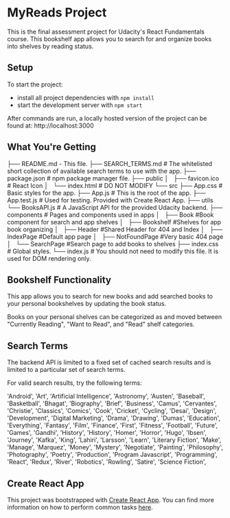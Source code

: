 # MyReads Project
This is the final assessment project for Udacity's React Fundamentals course. This bookshelf app allows you to search for and organize books into shelves by reading status.

## Setup

To start the project:

* install all project dependencies with `npm install`
* start the development server with `npm start`

After commands are run, a locally hosted version of the project can be found at: http://localhost:3000

## What You're Getting

├── README.md - This file.
├── SEARCH_TERMS.md # The whitelisted short collection of available search terms to use with the app.
├── package.json # npm package manager file.
├── public
│   ├── favicon.ico # React Icon
│   └── index.html # DO NOT MODIFY
└── src
    ├── App.css # Basic styles for the app. 
    ├── App.js # This is the root of the app.
    ├── App.test.js # Used for testing. Provided with Create React App.
    ├── utils
	    └── BooksAPI.js # A JavaScript API for the provided Udacity backend.
    ├── components # Pages and components used in apps
    │   ├── Book #Book component for search and app shelves
    │   ├── Bookshelf #Shelves for app book organizing
    │   ├── Header #Shared Header for 404 and Index
    │   ├── IndexPage #Default app page
    │   ├── NotFoundPage #Very basic 404 page
    │   └── SearchPage #Search page to add books to shelves
    ├── index.css # Global styles. 
    └── index.js # You should not need to modify this file. It is used for DOM rendering only.

## Bookshelf Functionality
This app allows you to search for new books and add searched books to your personal bookshelves by updating the book status.

Books on your personal shelves can be categorized as and moved between "Currently Reading", "Want to Read", and "Read" shelf categories.

## Search Terms
The backend API is limited to a fixed set of cached search results and is limited to a particular set of search terms.

For valid search results, try the following terms:

'Android', 'Art', 'Artificial Intelligence', 'Astronomy', 'Austen', 'Baseball', 'Basketball', 'Bhagat', 'Biography', 'Brief', 'Business', 'Camus', 'Cervantes', 'Christie', 'Classics', 'Comics', 'Cook', 'Cricket', 'Cycling', 'Desai', 'Design', 'Development', 'Digital Marketing', 'Drama', 'Drawing', 'Dumas', 'Education', 'Everything', 'Fantasy', 'Film', 'Finance', 'First', 'Fitness', 'Football', 'Future', 'Games', 'Gandhi', 'History', 'History', 'Homer', 'Horror', 'Hugo', 'Ibsen', 'Journey', 'Kafka', 'King', 'Lahiri', 'Larsson', 'Learn', 'Literary Fiction', 'Make', 'Manage', 'Marquez', 'Money', 'Mystery', 'Negotiate', 'Painting', 'Philosophy', 'Photography', 'Poetry', 'Production', 'Program Javascript', 'Programming', 'React', 'Redux', 'River', 'Robotics', 'Rowling', 'Satire', 'Science Fiction',

## Create React App

This project was bootstrapped with [Create React App](https://github.com/facebookincubator/create-react-app). You can find more information on how to perform common tasks [here](https://github.com/facebookincubator/create-react-app/blob/master/packages/react-scripts/template/README.md).

